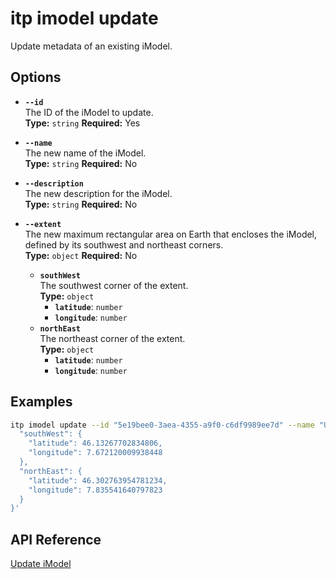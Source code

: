 # itp imodel update

Update metadata of an existing iModel.

## Options

- **`--id`**  
  The ID of the iModel to update.  
  **Type:** `string` **Required:** Yes

- **`--name`**  
  The new name of the iModel.  
  **Type:** `string` **Required:** No

- **`--description`**  
  The new description for the iModel.  
  **Type:** `string` **Required:** No

- **`--extent`**  
  The new maximum rectangular area on Earth that encloses the iModel, defined by its southwest and northeast corners.  
  **Type:** `object` **Required:** No  
  - **`southWest`**  
    The southwest corner of the extent.  
    **Type:** `object`  
    - **`latitude`**: `number`  
    - **`longitude`**: `number`  
  - **`northEast`**  
    The northeast corner of the extent.  
    **Type:** `object`  
    - **`latitude`**: `number`  
    - **`longitude`**: `number`

## Examples

```bash
itp imodel update --id "5e19bee0-3aea-4355-a9f0-c6df9989ee7d" --name "Updated Sun City Renewable-energy Plant" --description "Updated overall model of wind and solar farms in Sun City" --extent '{
  "southWest": {
    "latitude": 46.13267702834806,
    "longitude": 7.672120009938448
  },
  "northEast": {
    "latitude": 46.302763954781234,
    "longitude": 7.835541640797823
  }
}'
```

## API Reference

[Update iModel](https://developer.bentley.com/apis/imodels-v2/operations/update-imodel/)
